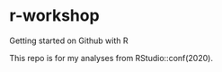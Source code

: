 # r-workshop
Getting started on Github with R

This repo is for my analyses from RStudio::conf(2020).